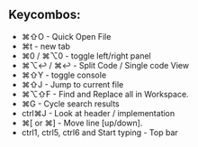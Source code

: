 ## Keycombos:

- ⌘⇧O - Quick Open File
- ⌘t - new tab
- ⌘0 / ⌘⌥0 - toggle left/right panel
- ⌘⌥↩ / ⌘↩ - Split Code / Single code View
- ⌘⇧Y - toggle console
- ⌘⇧J - Jump to current file
- ⌘⌥⇧F - Find and Replace all in Workspace.
- ⌘G - Cycle search results
- ctrl⌘J - Look at header / implementation
- ⌘[ or ⌘] - Move line [up/down].
- ctrl1, ctrl5, ctrl6 and Start typing - Top bar
